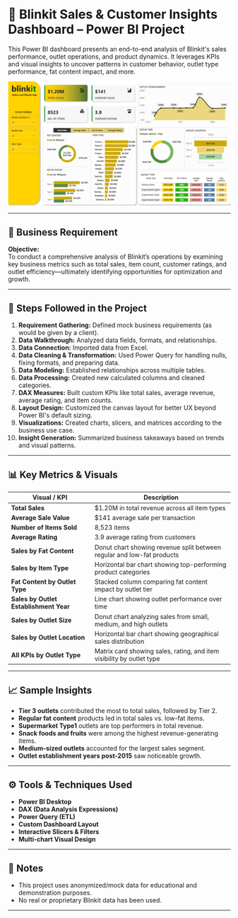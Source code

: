 # 🛒 Blinkit Sales & Customer Insights Dashboard – Power BI Project

This Power BI dashboard presents an end-to-end analysis of Blinkit's sales performance, outlet operations, and product dynamics. It leverages KPIs and visual insights to uncover patterns in customer behavior, outlet type performance, fat content impact, and more.

![Dashboard Preview](./Blinkit_Data_Analysis_Overview.png) 

---

## 📌 Business Requirement

**Objective:**  
To conduct a comprehensive analysis of Blinkit’s operations by examining key business metrics such as total sales, item count, customer ratings, and outlet efficiency—ultimately identifying opportunities for optimization and growth.

---

## 🧠 Steps Followed in the Project

1. **Requirement Gathering:** Defined mock business requirements (as would be given by a client).
2. **Data Walkthrough:** Analyzed data fields, formats, and relationships.
3. **Data Connection:** Imported data from Excel.
4. **Data Cleaning & Transformation:** Used Power Query for handling nulls, fixing formats, and preparing data.
5. **Data Modeling:** Established relationships across multiple tables.
6. **Data Processing:** Created new calculated columns and cleaned categories.
7. **DAX Measures:** Built custom KPIs like total sales, average revenue, average rating, and item counts.
8. **Layout Design:** Customized the canvas layout for better UX beyond Power BI's default sizing.
9. **Visualizations:** Created charts, slicers, and matrices according to the business use case.
10. **Insight Generation:** Summarized business takeaways based on trends and visual patterns.

---

## 📊 Key Metrics & Visuals

| Visual / KPI                         | Description                                                                 |
|-------------------------------------|-----------------------------------------------------------------------------|
| **Total Sales**                     | $1.20M in total revenue across all item types                               |
| **Average Sale Value**              | $141 average sale per transaction                                           |
| **Number of Items Sold**            | 8,523 items                                                                 |
| **Average Rating**                  | 3.9 average rating from customers                                           |
| **Sales by Fat Content**            | Donut chart showing revenue split between regular and low-fat products      |
| **Sales by Item Type**             | Horizontal bar chart showing top-performing product categories              |
| **Fat Content by Outlet Type**      | Stacked column comparing fat content impact by outlet tier                  |
| **Sales by Outlet Establishment Year** | Line chart showing outlet performance over time                           |
| **Sales by Outlet Size**            | Donut chart analyzing sales from small, medium, and high outlets            |
| **Sales by Outlet Location**        | Horizontal bar chart showing geographical sales distribution                |
| **All KPIs by Outlet Type**         | Matrix card showing sales, rating, and item visibility by outlet type       |

---

## 📈 Sample Insights

- **Tier 3 outlets** contributed the most to total sales, followed by Tier 2.
- **Regular fat content** products led in total sales vs. low-fat items.
- **Supermarket Type1** outlets are top performers in total revenue.
- **Snack foods and fruits** were among the highest revenue-generating items.
- **Medium-sized outlets** accounted for the largest sales segment.
- **Outlet establishment years post-2015** saw noticeable growth.

---

## ⚙️ Tools & Techniques Used

- **Power BI Desktop**
- **DAX (Data Analysis Expressions)**
- **Power Query (ETL)**
- **Custom Dashboard Layout**
- **Interactive Slicers & Filters**
- **Multi-chart Visual Design**

---

## 📝 Notes

- This project uses anonymized/mock data for educational and demonstration purposes.
- No real or proprietary Blinkit data has been used.

---
